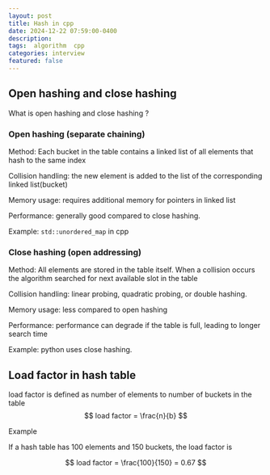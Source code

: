 ```yaml
---
layout: post
title: Hash in cpp   
date: 2024-12-22 07:59:00-0400
description:  
tags:  algorithm  cpp  
categories: interview 
featured: false
---
```



## Open hashing and close hashing

What is open hashing and close hashing ?

### Open hashing (separate chaining)

Method: Each bucket in the table contains a linked list of all elements that hash to 
the same index

Collision handling: the new element is added to the list of the corresponding linked list(bucket)


Memory usage: requires additional memory for pointers in linked list

Performance: generally good compared to close hashing.

Example: `std::unordered_map` in cpp


### Close hashing (open addressing) 

Method: All elements are stored in the table itself. When a collision occurs
the algorithm searched for next available slot in the table

Collision handling: linear probing, quadratic probing, or double hashing.

Memory usage: less compared to open hashing

Performance: performance can degrade if the table is full, leading to longer search time

Example: python uses close hashing.

## Load factor in hash table

load factor is defined as number of elements to number of buckets in the table
$$
load factor  = \frac{n}{b}
$$


Example


If a hash table has 100 elements and 150 buckets, the load factor is 

$$
load factor  = \frac{100}{150} = 0.67
$$








